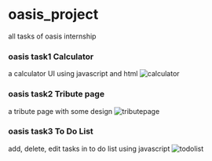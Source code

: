 # oasis_project
all tasks of oasis internship
### oasis task1 Calculator
a calculator UI using javascript and html
![calculator](https://github.com/yogenps48/oasis_project/assets/82534768/2ec9d2aa-8fc6-405e-9c61-490091923f87)
### oasis task2 Tribute page
a tribute page with some design
![tributepage](https://github.com/yogenps48/oasis_project/assets/82534768/d336ea8b-edb6-4006-b65f-2125b2617c21)
### oasis task3 To Do List
add, delete, edit tasks in to do list using javascript
![todolist](https://github.com/yogenps48/oasis_project/assets/82534768/529eb0ba-8586-434b-baf7-362d6e33e4cc)
